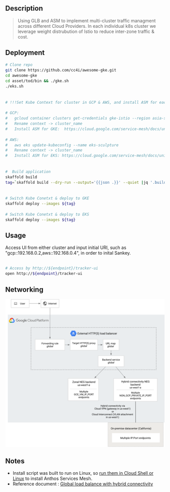 #

## Description

> Using GLB and ASM to implement multi-cluster traffic managment across different Cloud Providers. In each individual k8s cluster we leverage weight distrubution of Istio to reduce inter-zone traffic & cost.


## Deployment

```sh
# Clone repo
git clone https://github.com/cc4i/awesome-gke.git
cd awesome-gke
cd asset/tod/bin && ./gke.sh
./eks.sh


# !!!Set Kube Context for cluster in GCP & AWS, and install ASM for each of them.!!!

# GCP: 
#   gcloud container clusters get-credentials gke-istio --region asia-southeast1
#   Rename context -> cluster_name
#   Install ASM for GKE:  https://cloud.google.com/service-mesh/docs/unified-install/install-anthos-service-mesh#install_mesh_ca

# AWS:
#   aws eks update-kubeconfig --name eks-sculpture
#   Rename context -> cluster_name
#   Install ASM for EKS: https://cloud.google.com/service-mesh/docs/unified-install/install-anthos-service-mesh#install_istio_ca


#  Build application 
skaffold build 
tag=`skaffold build --dry-run --output='{{json .}}' --quiet |jq '.builds[].tag' -r`


# Switch Kube Conetxt & deploy to GKE
skaffold deploy --images ${tag}

# Switch Kube Conetxt & deploy to EKS
skaffold deploy --images ${tag}

```

## Usage
Access UI from either cluster and input initial URI, such as "gcp::192.168.0.2,aws::192.168.0.4", in order to inital Sankey.

```sh

# Access by http://${endpoint}/tracker-ui
open http://${endpoint}/tracker-ui

```


## Networking

![sample networking](../images/hybrid-ext-https-lb.svg)

## Notes
- Install script was built to run on Linux, so [run them in Cloud Shell or Linux](https://cloud.google.com/service-mesh/docs/unified-install/install-dependent-tools#install_required_tools) to install Anthos Services Mesh.
- Reference document : [Global load balance with hybrid connectivity](https://cloud.google.com/load-balancing/docs/https/setting-up-ext-global-https-hybrid)



